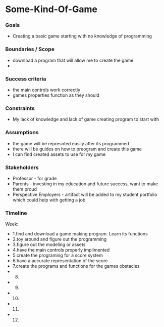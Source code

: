 # Some-Kind-Of-Game
### Goals

-   Creating a basic game starting with no knowledge of programming

### Boundaries / Scope

-   download a program that will allow me to create the game
-   

### Success criteria

-  the main controls work correctly
-  games properties function as they should

### Constraints

-   My lack of knowledge and lack of game creating program to start with

### Assumptions

-   the game will be represnted easily after its programmed
-   there will be guides on how to preogram and create this game
-   I can find created assets to use for my game

### Stakeholders

-   Professor - for grade
-   Parents - investing in my education and future success, want to make them proud
-   Perspective Employers - artifact will be added to my student portfolio which could help with getting a job

### Timeline

Week:

-   1.find and download a game making program. Learn its functions
-   2.toy around and figure out the programming
-   3.figure out the modeling or assets
-   4.have the main controls properly implimented
-   5.create the programing for a score system
-   6.have a accurate representation of the score
-   7.create the programs and functions for the games obstacles
-   8.
-   9.
-   10.
-   11. 
-   12. 
